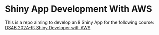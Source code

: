 # Shiny App Development With AWS

This is a repo aiming to develop an R Shiny App for the following course:
[DS4B 202A-R: Shiny Developer with AWS](https://university.business-science.io/)
